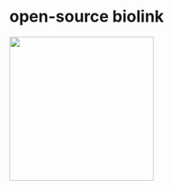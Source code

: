 # open-source biolink

<img src="https://media.discordapp.net/attachments/1300816325006065686/1301581279644352587/85889fbced764b3b66b03f5589eb1551.png?ex=6724ff87&is=6723ae07&hm=654ccb47ed639b937d3cf2581a73584b3c8ee4ebcac73362941b029d955fb1f1&=&format=webp&quality=lossless" width="256"/>
